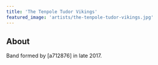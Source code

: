 ```yaml
---
title: 'The Tenpole Tudor Vikings'
featured_image: 'artists/the-tenpole-tudor-vikings.jpg'
---
```


## About

Band formed by [a712876] in late 2017.
